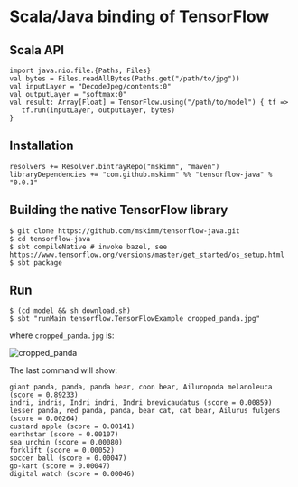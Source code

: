 # Scala/Java binding of TensorFlow 

## Scala API 

    import java.nio.file.{Paths, Files}
    val bytes = Files.readAllBytes(Paths.get("/path/to/jpg"))
    val inputLayer = "DecodeJpeg/contents:0"
    val outputLayer = "softmax:0"
    val result: Array[Float] = TensorFlow.using("/path/to/model") { tf =>
       tf.run(inputLayer, outputLayer, bytes)
    }

## Installation

    resolvers += Resolver.bintrayRepo("mskimm", "maven")
    libraryDependencies += "com.github.mskimm" %% "tensorflow-java" % "0.0.1"

## Building the native TensorFlow library

    $ git clone https://github.com/mskimm/tensorflow-java.git
    $ cd tensorflow-java
    $ sbt compileNative # invoke bazel, see https://www.tensorflow.org/versions/master/get_started/os_setup.html
    $ sbt package
    
## Run

    $ (cd model && sh download.sh)
    $ sbt "runMain tensorflow.TensorFlowExample cropped_panda.jpg"
  
where `cropped_panda.jpg` is:

![cropped_panda](https://raw.githubusercontent.com/mskimm/tensorflow-java/master/cropped_panda.jpg)

The last command will show:

    giant panda, panda, panda bear, coon bear, Ailuropoda melanoleuca (score = 0.89233)
    indri, indris, Indri indri, Indri brevicaudatus (score = 0.00859)
    lesser panda, red panda, panda, bear cat, cat bear, Ailurus fulgens (score = 0.00264)
    custard apple (score = 0.00141)
    earthstar (score = 0.00107)
    sea urchin (score = 0.00080)
    forklift (score = 0.00052)
    soccer ball (score = 0.00047)
    go-kart (score = 0.00047)
    digital watch (score = 0.00046)
